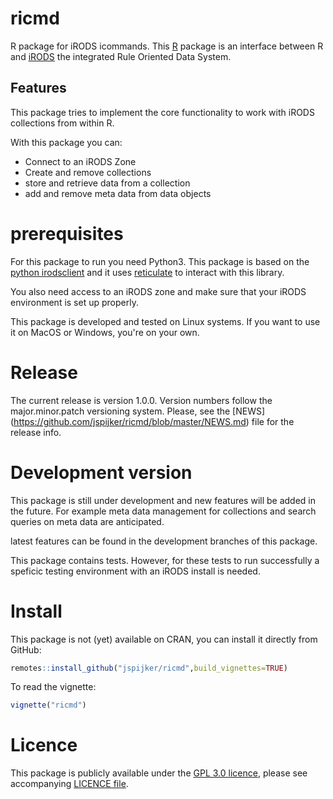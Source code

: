 # ricmd

R package for iRODS icommands. This [R](https://r-project.org) package
is an interface between R and [iRODS](https://irods.org) the integrated
Rule Oriented Data System.

## Features

This package tries to implement the core functionality to work with
iRODS collections from within R.

With this package you can:
 - Connect to an iRODS Zone
 - Create and remove collections 
 - store and retrieve data from a collection
 - add and remove meta data from data objects

# prerequisites

For this package to run you need Python3.
This package is based on the [python irodsclient](https://github.com/irods/python-irodsclient) and it uses
[reticulate](https://cran.r-project.org/package=reticulate) to interact
with this library. 

You also need access to an iRODS zone and make sure that your iRODS
environment is set up properly.

This package is developed and tested on Linux systems. If you want to
use it on MacOS or Windows, you're on your own.

# Release

The current release is version 1.0.0. Version numbers follow the
major.minor.patch versioning system. Please, see the [NEWS]
(https://github.com/jspijker/ricmd/blob/master/NEWS.md) file for the release
info.

# Development version

This package is still under development and new features will be added
in the future.  For example meta data management for collections
and search queries on meta data are anticipated.

latest features can be found in the development branches of this
package.

This package contains tests. However, for these tests to run
successfully a speficic testing environment with an iRODS install is
needed. 

# Install

This package is not (yet) available on CRAN, you can install it
directly from GitHub:

```r
remotes::install_github("jspijker/ricmd",build_vignettes=TRUE)
```

To read the vignette:

```r
vignette("ricmd")
```

# Licence

This package is publicly available under the [GPL 3.0
licence](https://www.gnu.org/licenses/gpl-3.0.en.html),
please see accompanying [LICENCE
file](https://github.com/jspijker/ricmd/blob/master/LICENSE). 
